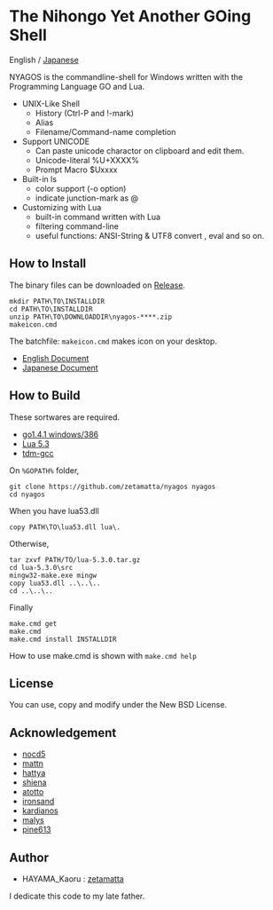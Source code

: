 The Nihongo Yet Another GOing Shell
===================================

English / [Japanese](./readme_ja.md)

NYAGOS is the commandline-shell for Windows written with the
Programming Language GO and Lua.

* UNIX-Like Shell
  * History (Ctrl-P and !-mark)
  * Alias
  * Filename/Command-name completion
* Support UNICODE
  * Can paste unicode charactor on clipboard and edit them.
  * Unicode-literal %U+XXXX%
  * Prompt Macro $Uxxxx
* Built-in ls
  * color support (-o option)
  * indicate junction-mark as @
* Customizing with Lua
  * built-in command written with Lua
  * filtering command-line
  * useful functions: ANSI-String & UTF8 convert , eval and so on.

How to Install
--------------

The binary files can be downloaded on [Release](https://github.com/zetamatta/nyagos/releases).

    mkdir PATH\TO\INSTALLDIR
    cd PATH\TO\INSTALLDIR
    unzip PATH\TO\DOWNLOADDIR\nyagos-****.zip
    makeicon.cmd

The batchfile: `makeicon.cmd` makes icon on your desktop.

* [English Document](Doc/nyagos_en.md)
* [Japanese Document](Doc/nyagos_ja.md)

How to Build
------------

These sortwares are required.

* [go1.4.1 windows/386](http://golang.org)
* [Lua 5.3](http://www.lua.org)
* [tdm-gcc](http://tdm-gcc.tdragon.net/)

On `%GOPATH%` folder,

    git clone https://github.com/zetamatta/nyagos nyagos
    cd nyagos

When you have lua53.dll

    copy PATH\TO\lua53.dll lua\.

Otherwise,

    tar zxvf PATH/TO/lua-5.3.0.tar.gz
    cd lua-5.3.0\src
    mingw32-make.exe mingw
    copy lua53.dll ..\..\..
    cd ..\..\..

Finally

    make.cmd get
    make.cmd
    make.cmd install INSTALLDIR

How to use make.cmd is shown with `make.cmd help`

License
-------

You can use, copy and modify under the New BSD License.

Acknowledgement
---------------

* [nocd5](https://github.com/nocd5)
* [mattn](https://github.com/mattn)
* [hattya](https://github.com/hattya)
* [shiena](https://github.com/shiena)
* [atotto](https://github.com/atotto)
* [ironsand](https://github.com/ironsand)
* [kardianos](https://github.com/kardianos)
* [malys](https://github.com/malys)
* [pine613](https://github.com/pine613)

Author
------

* HAYAMA\_Kaoru : [zetamatta](https://github.com/zetamatta) 

I dedicate this code to my late father.
